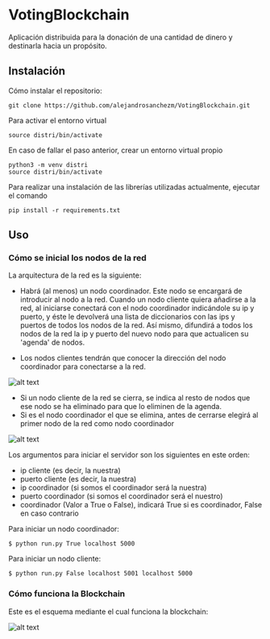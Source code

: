 # VotingBlockchain

Aplicación distribuida para la donación de una cantidad de dinero y destinarla hacia un propósito.

## Instalación

Cómo instalar el repositorio:

    git clone https://github.com/alejandrosanchezm/VotingBlockchain.git

Para activar el entorno virtual

    source distri/bin/activate

En caso de fallar el paso anterior, crear un entorno virtual propio

    python3 -m venv distri
    source distri/bin/activate

Para realizar una instalación de las librerías utilizadas actualmente, ejecutar el comando

    pip install -r requirements.txt

## Uso

### Cómo se inicial los nodos de la red

La arquitectura de la red es la siguiente:

- Habrá (al menos) un nodo coordinador. Este nodo se encargará de introducir al nodo a la red.
Cuando un nodo cliente quiera añadirse a la red, al iniciarse conectará con el nodo coordinador indicándole su ip y puerto, y éste
le devolverá una lista de diccionarios con las ips y puertos de todos los nodos de la red.
Así mismo, difundirá a todos los nodos de la red la ip y puerto del nuevo nodo para que actualicen su 'agenda' de nodos.

- Los nodos clientes tendrán que conocer la dirección del nodo coordinador para conectarse a la red.

![alt text](https://raw.githubusercontent.com/alejandrosanchezm/blockchain/master/blob/imgs/Esquema1.png)

- Si un nodo cliente de la red se cierra, se indica al resto de nodos que ese nodo se ha eliminado para que lo eliminen de la agenda.
- Si es el nodo coordinador el que se elimina, antes de cerrarse elegirá al primer nodo de la red como nodo coordinador

![alt text](https://raw.githubusercontent.com/alejandrosanchezm/blockchain/master/blob/imgs/Esquema2.png)

Los argumentos para iniciar el servidor son los siguientes en este orden:
- ip cliente (es decir, la nuestra)
- puerto cliente (es decir, la nuestra)
- ip coordinador (si somos el coordinador será la nuestra)
- puerto coordinador (si somos el coordinador será el nuestro)
- coordinador (Valor a True o False), indicará True si es coordinador, False en caso contrario

Para iniciar un nodo coordinador:
  
    $ python run.py True localhost 5000
Para iniciar un nodo cliente:
  
    $ python run.py False localhost 5001 localhost 5000
    
### Cómo funciona la Blockchain

Este es el esquema mediante el cual funciona la blockchain:

![alt text](https://raw.githubusercontent.com/alejandrosanchezm/blockchain/master/blob/imgs/Diagrama.png)


